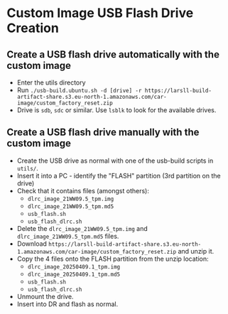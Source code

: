 # Custom Image USB Flash Drive Creation

## Create a USB flash drive automatically with the custom image

* Enter the utils directory
* Run `./usb-build.ubuntu.sh -d [drive] -r https://larsll-build-artifact-share.s3.eu-north-1.amazonaws.com/car-image/custom_factory_reset.zip`
* Drive is `sdb`, `sdc` or similar. Use `lsblk` to look for the available drives.


## Create a USB flash drive manually with the custom image

* Create the USB drive as normal with one of the usb-build scripts in `utils/`.
* Insert it into a PC - identify the "FLASH" partition (3rd partition on the drive)
* Check that it contains files (amongst others):
    * `dlrc_image_21WW09.5_tpm.img`
    * `dlrc_image_21WW09.5_tpm.md5`
    * `usb_flash.sh`
    * `usb_flash_dlrc.sh`
* Delete the `dlrc_image_21WW09.5_tpm.img` and `dlrc_image_21WW09.5_tpm.md5` files.
* Download `https://larsll-build-artifact-share.s3.eu-north-1.amazonaws.com/car-image/custom_factory_reset.zip` and unzip it.
* Copy the 4 files onto the FLASH partition from the unzip location:
    * `dlrc_image_20250409.1_tpm.img`
    * `dlrc_image_20250409.1_tpm.md5`
    * `usb_flash.sh`
    * `usb_flash_dlrc.sh`
* Unmount the drive.
* Insert into DR and flash as normal.
